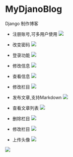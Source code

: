 # MyDjanoBlog
Django 制作博客

+ 注册账号,可多用户使用
![](http://i1.piimg.com/4851/9befe2c40b12d140.png)

+ 改变密码
![](http://i1.piimg.com/4851/439eff7297c6ed1c.png)

+ 登录功能
![](http://i1.piimg.com/4851/5cb16dcdfa4a329f.png)

+ 修改信息
![](http://p1.bpimg.com/4851/f5c9ac2be4ae590e.png)

+ 查看信息
![](http://p1.bpimg.com/4851/25950494504f4fe3.png)

+ 修改栏目
![](http://p1.bpimg.com/4851/066723bc5323e2c9.png)

+ 发布文章,支持Markdown
![](http://p1.bpimg.com/4851/0e034af928e299d0.png)

+ 查看文章列表
![](http://p1.bpimg.com/4851/7cfe0076b7abdbd0.png)

+ 删除栏目
![](http://p1.bpimg.com/4851/32e44072218e9dff.png)

+ 修改栏目
![](http://p1.bpimg.com/4851/12ad09d52b1613f6.png)

+ 上传头像
![](http://p1.bpimg.com/4851/c79408e3e02a5fc8.png)

![](http://p1.bpimg.com/4851/4e7377fc1627bd98.png)

